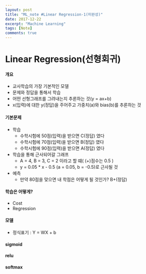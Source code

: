 ```yaml
---
layout: post
title: "ML_note #Linear Regression-1(미완성)"
date: 2017-12-22
excerpt: "Machine Learning"
tags: [Note]
comments: true
---
```

# Linear Regression(선형회귀)
#### 개요
- 교사학습의 가장 기본적인 모델
- 문제와 정답을 통해서 학습
- 어떤 선형그래프를 그려내는지 추론하는 것(y = ax+b)
- x(입력)에 대한 y(정답)을 주어주고 가중치(a)와 bias(b)를 추론하는 것

#### 기본문제
- 학습
  - 수학시험에 50점(입력)을 받으면 C(정답) 였다
  - 수학시험에 70점(입력)을 받으면 B(정답) 였다
  - 수학시험에 90점(입력)을 받으면 A(정답) 였다
- 학습을 통해 근사되어갈 그래프
  - A = 4, B = 3, C = 2 이라고 할 떄( (+)점수는 0.5 )
  - y = 0.05 * x - 0.5 (a = 0.05, b = -0.5)로 근사될 것
- 예측
  - 만약 80점을 맞으면 내 학점은 어떻게 될 것인가? B+(정답)

#### 학습은 어떻게?
- Cost
- Regression


#### 모델
- 정식표기 : Y = WX + b

#### sigmoid
#### relu
#### softmax
